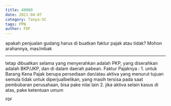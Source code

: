```yaml
---
title: 49080
date: 2021-04-07
category: Tanya-SC
tags: PPN
author: FDF
---
```


apakah penjualan gudang harus di buatkan faktur pajak atau tidak? Mohon arahannya, mas/mbak

---

tetap dibuatkan selama yang menyerahkan adalah PKP, yang diserahkan adalah BKP/JKP, dan di dalam daerah pabean. Faktur Pajaknya : 1. untuk Barang Kena Pajak berupa persediaan dan/atau aktiva yang menurut tujuan semula tidak untuk diperjualbelikan, yang masih tersisa pada saat pembubaran perusahaan, bisa pake nilai lain 2. jika aktiva selain kasus di atas, pake ketentuan umum

`FDF`
